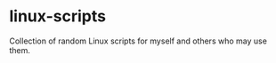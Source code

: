 linux-scripts
=============

Collection of random Linux scripts for myself and others who may use them.
